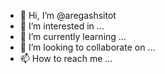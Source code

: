 - 👋 Hi, I’m @aregashsitot
- 👀 I’m interested in ...
- 🌱 I’m currently learning ...
- 💞️ I’m looking to collaborate on ...
- 📫 How to reach me ...

<!---
aregashsitot/aregashsitot is a ✨ special ✨ repository because its `README.md` (this file) appears on your GitHub profile.
You can click the Preview link to take a look at your changes.
--->
